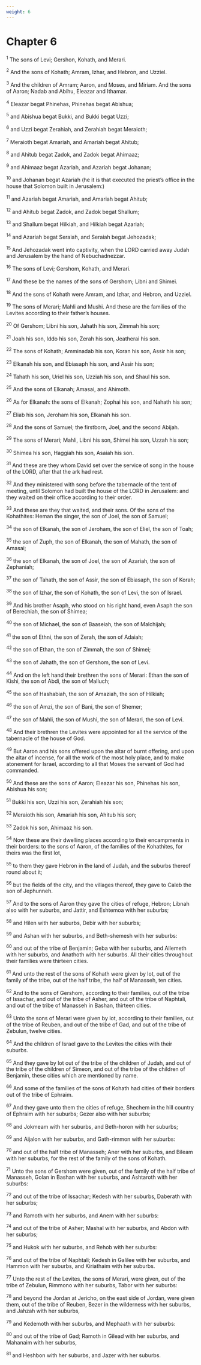 ```yaml
---
weight: 6
---
```


# Chapter 6

<sup>1</sup> The sons of Levi; Gershon, Kohath, and Merari. 

<sup>2</sup> And the sons of Kohath; Amram, Izhar, and Hebron, and Uzziel. 

<sup>3</sup> And the children of Amram; Aaron, and Moses, and Miriam. And the sons of Aaron; Nadab and Abihu, Eleazar and Ithamar. 

<sup>4</sup> Eleazar begat Phinehas, Phinehas begat Abishua; 

<sup>5</sup> and Abishua begat Bukki, and Bukki begat Uzzi; 

<sup>6</sup> and Uzzi begat Zerahiah, and Zerahiah begat Meraioth; 

<sup>7</sup> Meraioth begat Amariah, and Amariah begat Ahitub; 

<sup>8</sup> and Ahitub begat Zadok, and Zadok begat Ahimaaz; 

<sup>9</sup> and Ahimaaz begat Azariah, and Azariah begat Johanan; 

<sup>10</sup> and Johanan begat Azariah (he it is that executed the priest’s office in the house that Solomon built in Jerusalem:) 

<sup>11</sup> and Azariah begat Amariah, and Amariah begat Ahitub; 

<sup>12</sup> and Ahitub begat Zadok, and Zadok begat Shallum; 

<sup>13</sup> and Shallum begat Hilkiah, and Hilkiah begat Azariah; 

<sup>14</sup> and Azariah begat Seraiah, and Seraiah begat Jehozadak; 

<sup>15</sup> And Jehozadak went into captivity, when the LORD carried away Judah and Jerusalem by the hand of Nebuchadnezzar. 

<sup>16</sup> The sons of Levi; Gershom, Kohath, and Merari. 

<sup>17</sup> And these be the names of the sons of Gershom; Libni and Shimei. 

<sup>18</sup> And the sons of Kohath were Amram, and Izhar, and Hebron, and Uzziel. 

<sup>19</sup> The sons of Merari; Mahli and Mushi. And these are the families of the Levites according to their father’s houses. 

<sup>20</sup> Of Gershom; Libni his son, Jahath his son, Zimmah his son; 

<sup>21</sup> Joah his son, Iddo his son, Zerah his son, Jeatherai his son. 

<sup>22</sup> The sons of Kohath; Amminadab his son, Koran his son, Assir his son; 

<sup>23</sup> Elkanah his son, and Ebiasaph his son, and Assir his son; 

<sup>24</sup> Tahath his son, Uriel his son, Uzziah his son, and Shaul his son. 

<sup>25</sup> And the sons of Elkanah; Amasai, and Ahimoth. 

<sup>26</sup> As for Elkanah: the sons of Elkanah; Zophai his son, and Nahath his son; 

<sup>27</sup> Eliab his son, Jeroham his son, Elkanah his son. 

<sup>28</sup> And the sons of Samuel; the firstborn, Joel, and the second Abijah. 

<sup>29</sup> The sons of Merari; Mahli, Libni his son, Shimei his son, Uzzah his son; 

<sup>30</sup> Shimea his son, Haggiah his son, Asaiah his son. 

<sup>31</sup> And these are they whom David set over the service of song in the house of the LORD, after that the ark had rest. 

<sup>32</sup> And they ministered with song before the tabernacle of the tent of meeting, until Solomon had built the house of the LORD in Jerusalem: and they waited on their office according to their order. 

<sup>33</sup> And these are they that waited, and their sons. Of the sons of the Kohathites: Heman the singer, the son of Joel, the son of Samuel; 

<sup>34</sup> the son of Elkanah, the son of Jeroham, the son of Eliel, the son of Toah; 

<sup>35</sup> the son of Zuph, the son of Elkanah, the son of Mahath, the son of Amasai; 

<sup>36</sup> the son of Elkanah, the son of Joel, the son of Azariah, the son of Zephaniah; 

<sup>37</sup> the son of Tahath, the son of Assir, the son of Ebiasaph, the son of Korah; 

<sup>38</sup> the son of Izhar, the son of Kohath, the son of Levi, the son of Israel. 

<sup>39</sup> And his brother Asaph, who stood on his right hand, even Asaph the son of Berechiah, the son of Shimea; 

<sup>40</sup> the son of Michael, the son of Baaseiah, the son of Malchijah; 

<sup>41</sup> the son of Ethni, the son of Zerah, the son of Adaiah; 

<sup>42</sup> the son of Ethan, the son of Zimmah, the son of Shimei; 

<sup>43</sup> the son of Jahath, the son of Gershom, the son of Levi. 

<sup>44</sup> And on the left hand their brethren the sons of Merari: Ethan the son of Kishi, the son of Abdi, the son of Malluch; 

<sup>45</sup> the son of Hashabiah, the son of Amaziah, the son of Hilkiah; 

<sup>46</sup> the son of Amzi, the son of Bani, the son of Shemer; 

<sup>47</sup> the son of Mahli, the son of Mushi, the son of Merari, the son of Levi. 

<sup>48</sup> And their brethren the Levites were appointed for all the service of the tabernacle of the house of God. 

<sup>49</sup> But Aaron and his sons offered upon the altar of burnt offering, and upon the altar of incense, for all the work of the most holy place, and to make atonement for Israel, according to all that Moses the servant of God had commanded. 

<sup>50</sup> And these are the sons of Aaron; Eleazar his son, Phinehas his son, Abishua his son; 

<sup>51</sup> Bukki his son, Uzzi his son, Zerahiah his son; 

<sup>52</sup> Meraioth his son, Amariah his son, Ahitub his son; 

<sup>53</sup> Zadok his son, Ahimaaz his son. 

<sup>54</sup> Now these are their dwelling places according to their encampments in their borders: to the sons of Aaron, of the families of the Kohathites, for theirs was the first lot, 

<sup>55</sup> to them they gave Hebron in the land of Judah, and the suburbs thereof round about it; 

<sup>56</sup> but the fields of the city, and the villages thereof, they gave to Caleb the son of Jephunneh. 

<sup>57</sup> And to the sons of Aaron they gave the cities of refuge, Hebron; Libnah also with her suburbs, and Jattir, and Eshtemoa with her suburbs; 

<sup>58</sup> and Hilen with her suburbs, Debir with her suburbs; 

<sup>59</sup> and Ashan with her suburbs, and Beth-shemesh with her suburbs: 

<sup>60</sup> and out of the tribe of Benjamin; Geba with her suburbs, and Allemeth with her suburbs, and Anathoth with her suburbs. All their cities throughout their families were thirteen cities. 

<sup>61</sup> And unto the rest of the sons of Kohath were given by lot, out of the family of the tribe, out of the half tribe, the half of Manasseh, ten cities. 

<sup>62</sup> And to the sons of Gershom, according to their families, out of the tribe of Issachar, and out of the tribe of Asher, and out of the tribe of Naphtali, and out of the tribe of Manasseh in Bashan, thirteen cities. 

<sup>63</sup> Unto the sons of Merari were given by lot, according to their families, out of the tribe of Reuben, and out of the tribe of Gad, and out of the tribe of Zebulun, twelve cities. 

<sup>64</sup> And the children of Israel gave to the Levites the cities with their suburbs. 

<sup>65</sup> And they gave by lot out of the tribe of the children of Judah, and out of the tribe of the children of Simeon, and out of the tribe of the children of Benjamin, these cities which are mentioned by name. 

<sup>66</sup> And some of the families of the sons of Kohath had cities of their borders out of the tribe of Ephraim. 

<sup>67</sup> And they gave unto them the cities of refuge, Shechem in the hill country of Ephraim with her suburbs; Gezer also with her suburbs; 

<sup>68</sup> and Jokmeam with her suburbs, and Beth-horon with her suburbs; 

<sup>69</sup> and Aijalon with her suburbs, and Gath-rimmon with her suburbs: 

<sup>70</sup> and out of the half tribe of Manasseh; Aner with her suburbs, and Bileam with her suburbs, for the rest of the family of the sons of Kohath. 

<sup>71</sup> Unto the sons of Gershom were given, out of the family of the half tribe of Manasseh, Golan in Bashan with her suburbs, and Ashtaroth with her suburbs: 

<sup>72</sup> and out of the tribe of Issachar; Kedesh with her suburbs, Daberath with her suburbs; 

<sup>73</sup> and Ramoth with her suburbs, and Anem with her suburbs: 

<sup>74</sup> and out of the tribe of Asher; Mashal with her suburbs, and Abdon with her suburbs; 

<sup>75</sup> and Hukok with her suburbs, and Rehob with her suburbs: 

<sup>76</sup> and out of the tribe of Naphtali; Kedesh in Galilee with her suburbs, and Hammon with her suburbs, and Kiriathaim with her suburbs. 

<sup>77</sup> Unto the rest of the Levites, the sons of Merari, were given, out of the tribe of Zebulun, Rimmono with her suburbs, Tabor with her suburbs: 

<sup>78</sup> and beyond the Jordan at Jericho, on the east side of Jordan, were given them, out of the tribe of Reuben, Bezer in the wilderness with her suburbs, and Jahzah with her suburbs, 

<sup>79</sup> and Kedemoth with her suburbs, and Mephaath with her suburbs: 

<sup>80</sup> and out of the tribe of Gad; Ramoth in Gilead with her suburbs, and Mahanaim with her suburbs, 

<sup>81</sup> and Heshbon with her suburbs, and Jazer with her suburbs. 


